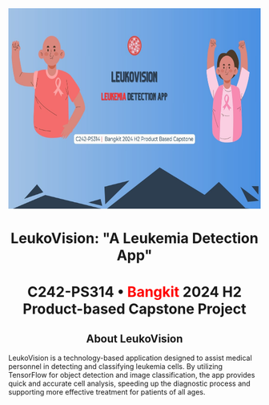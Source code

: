 <div align="center">
  <img src="https://github.com/leukovision-capstone/.github/blob/main/assets/LeukoVision.jpg?raw=true" height="400px">
</div>

<h1 align="center"> LeukoVision: "A Leukemia Detection App" <h1>

<p align="center">
  C242-PS314 • <span style="color: red;">Bangkit</span> 2024 H2 Product-based Capstone Project
</p>

<h2 align = "center"> About LeukoVision </h2>

<p>LeukoVision is a technology-based application designed to assist medical personnel in detecting and classifying leukemia cells. By utilizing TensorFlow for object detection and image classification, the app provides quick and accurate cell analysis, speeding up the diagnostic process and supporting more effective treatment for patients of all ages.</p>
